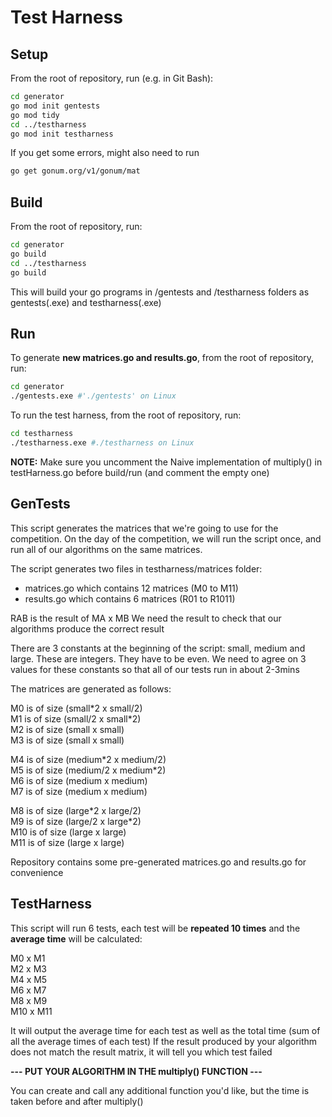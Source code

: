 # Test Harness

## Setup

From the root of repository, run (e.g. in Git Bash):

```sh
cd generator
go mod init gentests
go mod tidy
cd ../testharness
go mod init testharness
```

If you get some errors, might also need to run
```sh
go get gonum.org/v1/gonum/mat
```

## Build

From the root of repository, run:

```sh
cd generator
go build
cd ../testharness
go build
```

This will build your go programs in /gentests and /testharness folders as gentests(.exe) and testharness(.exe)

## Run

To generate **new matrices.go and results.go**, from the root of repository, run:

```sh
cd generator
./gentests.exe #'./gentests' on Linux
```

To run the test harness, from the root of repository, run:

```sh
cd testharness
./testharness.exe #./testharness on Linux
```

**NOTE:** Make sure you uncomment the Naive implementation of multiply() in testHarness.go before build/run (and comment the empty one)

## GenTests

This script generates the matrices that we're going to use for the competition.
On the day of the competition, we will run the script once, and run all of our algorithms on the same matrices.

The script generates two files in testharness/matrices folder:
- matrices.go which contains 12 matrices (M0 to M11)
- results.go which contains 6 matrices (R01 to R1011)

RAB is the result of MA x MB
We need the result to check that our algorithms produce the correct result

There are 3 constants at the beginning of the script: small, medium and large.
These are integers. They have to be even.
We need to agree on 3 values for these constants so that all of our tests run in about 2-3mins

The matrices are generated as follows:

M0 is of size (small\*2 x small/2)<br/>
M1 is of size (small/2 x small\*2)<br/>
M2 is of size (small x small)<br/>
M3 is of size (small x small)<br/>

M4 is of size (medium\*2 x medium/2)<br/>
M5 is of size (medium/2 x medium\*2)<br/>
M6 is of size (medium x medium)<br/>
M7 is of size (medium x medium)<br/>

M8 is of size (large\*2 x large/2)<br/>
M9 is of size (large/2 x large\*2)<br/>
M10 is of size (large x large)<br/>
M11 is of size (large x large)<br/>

Repository contains some pre-generated matrices.go and results.go for convenience

## TestHarness

This script will run 6 tests, each test will be **repeated 10 times** and the **average time** will be calculated:

M0 x M1<br/>
M2 x M3<br/>
M4 x M5<br/>
M6 x M7<br/>
M8 x M9<br/>
M10 x M11<br/>

It will output the average time for each test as well as the total time (sum of all the average times of each test)
If the result produced by your algorithm does not match the result matrix, it will tell you which test failed

**--- PUT YOUR ALGORITHM IN THE multiply() FUNCTION ---**

You can create and call any additional function you'd like, but the time is taken before and after multiply()
